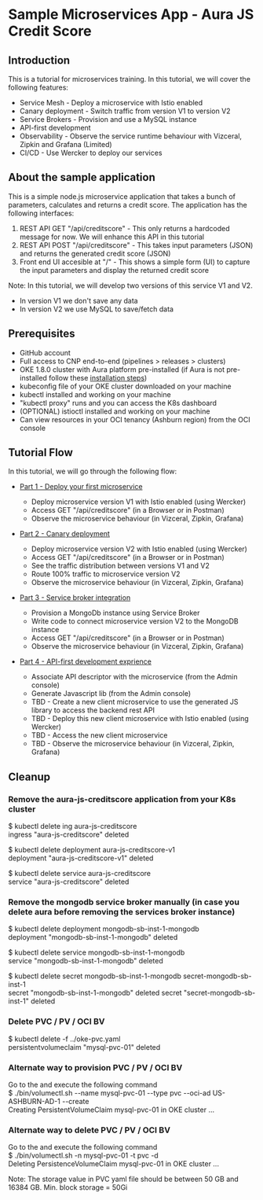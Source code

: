 # Sample Microservices App - Aura JS Credit Score

## Introduction

This is a tutorial for microservices training. In this tutorial, we will cover the following features:

* Service Mesh - Deploy a microservice with Istio enabled
* Canary deployment - Switch traffic from version V1 to version V2
* Service Brokers - Provision and use a MySQL instance
* API-first development
* Observability - Observe the service runtime behaviour with Vizceral, Zipkin and Grafana (Limited)
* CI/CD - Use Wercker to deploy our services


## About the sample application
 
This is a simple node.js microservice application that takes a bunch of parameters, calculates and returns a credit score. The application has the following interfaces:

1. REST API GET "/api/creditscore" - This only returns a hardcoded message for now. We will enhance this API in this tutorial
2. REST API POST "/api/creditscore" - This takes input parameters (JSON) and returns the generated credit score (JSON)
3. Front end UI accesible at "/" - This shows a simple form (UI) to capture the input parameters and display the returned credit score

Note: In this tutorial, we will develop two versions of this service V1 and V2. 
* In version V1 we don't save any data
* In version V2 we use MySQL to save/fetch data
 

## Prerequisites

- GitHub account
- Full access to CNP end-to-end (pipelines > releases > clusters)
- OKE 1.8.0 cluster with Aura platform pre-installed (if Aura is not pre-installed follow these [installation steps](https://confluence.oraclecorp.com/confluence/display/AURA/Installation+Steps+on+OKE+1.8.0))
- kubeconfig file of your OKE cluster downloaded on your machine
- kubectl installed and working on your machine 
- "kubectl proxy" runs and you can access the K8s dashboard
- (OPTIONAL) istioctl installed and working on your machine
- Can view resources in your OCI tenancy (Ashburn region) from the OCI console


## Tutorial Flow

In this tutorial, we will go through the following flow:

* [Part 1 - Deploy your first microservice](deploy_microservice.md)
  * Deploy microservice version V1 with Istio enabled (using Wercker)
  * Access GET "/api/creditscore" (in a Browser or in Postman)
  * Observe the microservice behaviour (in Vizceral, Zipkin, Grafana)

* [Part 2 - Canary deployment](canary_deploy.md)
  * Deploy microservice version V2 with Istio enabled (using Wercker)
  * Access GET "/api/creditscore" (in a Browser or in Postman)
  * See the traffic distribution between versions V1 and V2
  * Route 100% traffic to microservice version V2
  * Observe the microservice behaviour (in Vizceral, Zipkin, Grafana)

* [Part 3 - Service broker integration](service_broker.md)
  * Provision a MongoDb instance using Service Broker
  * Write code to connect microservice version V2 to the MongoDB instance
  * Access GET "/api/creditscore" (in a Browser or in Postman)
  * Observe the microservice behaviour (in Vizceral, Zipkin, Grafana)

* [Part 4 - API-first development exprience](api_first.md)
  * Associate API descriptor with the microservice (from the Admin console)
  * Generate Javascript lib (from the Admin console)
  * TBD - Create a new client microservice to use the generated JS library to access the backend rest API
  * TBD - Deploy this new client microservice with Istio enabled (using Wercker)
  * TBD - Access the new client microservice
  * TBD - Observe the microservice behaviour (in Vizceral, Zipkin, Grafana)


## Cleanup 

### Remove the aura-js-creditscore application from your K8s cluster

$ kubectl delete ing aura-js-creditscore  
ingress "aura-js-creditscore" deleted

$ kubectl delete deployment aura-js-creditscore-v1  
deployment "aura-js-creditscore-v1" deleted

$ kubectl delete service aura-js-creditscore  
service "aura-js-creditscore" deleted

### Remove the mongodb service broker manually (in case you delete aura before removing the services broker instance)

$ kubectl delete deployment mongodb-sb-inst-1-mongodb  
deployment "mongodb-sb-inst-1-mongodb" deleted

$ kubectl delete service mongodb-sb-inst-1-mongodb  
service "mongodb-sb-inst-1-mongodb" deleted

$ kubectl delete secret mongodb-sb-inst-1-mongodb secret-mongodb-sb-inst-1  
secret "mongodb-sb-inst-1-mongodb" deleted
secret "secret-mongodb-sb-inst-1" deleted  


### Delete PVC / PV / OCI BV

$ kubectl delete -f ../oke-pvc.yaml  
persistentvolumeclaim "mysql-pvc-01" deleted


### Alternate way to provision PVC / PV / OCI BV
Go to the <aura-installer-dir> and execute the following command  
$ ./bin/volumectl.sh --name mysql-pvc-01 --type pvc --oci-ad US-ASHBURN-AD-1 --create  
Creating PersistentVolumeClaim mysql-pvc-01 in OKE cluster ...

### Alternate way to delete PVC / PV / OCI BV
Go to the <aura-installer-dir> and execute the following command  
$ ./bin/volumectl.sh -n mysql-pvc-01 -t pvc -d  
Deleting PersistenceVolumeClaim mysql-pvc-01 in OKE cluster ...

Note:
The storage value in PVC yaml file should be between 50 GB and 16384 GB. Min. block storage = 50Gi
